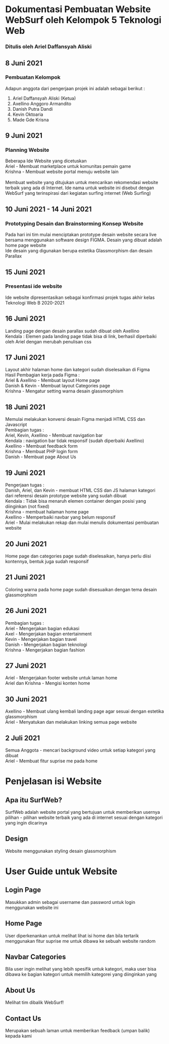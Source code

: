 # Dokumentasi Pembuatan Website WebSurf oleh Kelompok 5 Teknologi Web
### Ditulis oleh Ariel Daffansyah Aliski

## 8 Juni 2021

### Pembuatan Kelompok
Adapun anggota dari pengerjaan projek ini adalah sebagai berikut :
1. Ariel Daffansyah Aliski (Ketua)
2. Axellino Anggoro Armandito
3. Danish Putra Dandi
4. Kevin Oktoaria
5. Made Gde Krisna

## 9 Juni 2021

### Planning Website
Beberapa Ide Website yang dicetuskan <br>
Ariel - Membuat marketplace untuk komunitas pemain game <br>
Krishna - Membuat website portal menuju website lain <br>
<br>
Membuat website yang ditujukan untuk mencarikan rekomendasi website terbaik yang ada di Internet. Ide nama untuk website ini disebut dengan WebSurf yang terinspirasi dari kegiatan surfing internet (Web Surfing)
<br>

## 10 Juni 2021 - 14 Juni 2021
### Prototyping Desain dan Brainstorming Konsep Website
Pada hari ini tim mulai menciptakan prototype desain website secara live bersama menggunakan software design FIGMA. Desain yang dibuat adalah home page website <br>
Ide desain yang digunakan berupa estetika Glassmorphism dan desain Parallax

## 15 Juni 2021
### Presentasi ide website
Ide website dipresentasikan sebagai konfirmasi projek tugas akhir kelas Teknologi Web B 2020-2021

## 16 Juni 2021
Landing page dengan desain parallax sudah dibuat oleh Axellino <br>
Kendala : Elemen pada landing page tidak bisa di link, berhasil diperbaiki oleh Ariel dengan merubah penulisan css

## 17 Juni 2021
Layout akhir halaman home dan kategori sudah diselesaikan di Figma<br>
Hasil Pembagian kerja pada Figma : <br>
Ariel & Axellino - Membuat layout Home page <br>
Danish & Kevin - Membuat layout Categories page <br>
Krishna - Mengatur setting warna desain glassmorphism <br>

## 18 Juni 2021
Memulai melakukan konversi desain Figma menjadi HTML CSS dan Javascript
<br>
Pembagian tugas : <br>
Ariel, Kevin, Axellino - Membuat navigation bar <br>
Kendala : navigation bar tidak responsif (sudah diperbaiki Axellino)<br>
Axellino - Membuat feedback form <br>
Krishna - Membuat PHP login form <br>
Danish - Membuat page About Us <br>

## 19 Juni 2021
Pengerjaan tugas : <br>
Danish, Ariel, dan Kevin - membuat HTML CSS dan JS halaman kategori dari referensi desain prototype website yang sudah dibuat<br>
Kendala : Tidak bisa menaruh elemen container dengan posisi yang diinginkan (not fixed)<br>
Krishna -  membuat halaman home page <br>
Axellino - Memperbaiki navbar yang belum responsif <br>
Ariel - Mulai melakukan rekap dan mulai menulis dokumentasi pembuatan website <br>

## 20 Juni 2021
Home page dan categories page sudah diselesaikan, hanya perlu diisi kontennya, bentuk juga sudah responsif

## 21 Juni 2021
Coloring warna pada home page sudah disesuaikan dengan tema desain glassmorphism

## 26 Juni 2021
Pembagian tugas : <br>
Ariel - Mengerjakan bagian edukasi <br>
Axel - Mengerjakan bagian entertainment <br>
Kevin - Mengerjakan bagian travel <br>
Danish - Mengerjakan bagian teknologi <br>
Krishna - Mengerjakan bagian fashion <br>

## 27 Juni 2021
Ariel - Mengerjakan footer website untuk laman home <br>
Ariel dan Krishna - Mengisi konten home <br>

## 30 Juni 2021
Axellino - Membuat ulang kembali landing page agar sesuai dengan estetika glassmorphism <br>
Ariel - Menyatukan dan melakukan linking semua page website <br>

## 2 Juli 2021
Semua Anggota - mencari background video untuk setiap kategori yang dibuat <br>
Ariel - Membuat fitur suprise me pada home <br>



# Penjelasan isi Website

## Apa itu SurfWeb?
SurfWeb adalah website portal yang bertujuan untuk memberikan usernya pilihan - pilihan website terbaik yang ada di internet sesuai dengan kategori yang ingin dicarinya

## Design
Website menggunakan styling desain glassmorphism

# User Guide untuk Website

## Login Page
Masukkan admin sebagai username dan password untuk login menggunakan website ini

## Home Page
User diperkenankan untuk melihat lihat isi home dan bila tertarik menggunakan fitur suprise me untuk dibawa ke sebuah website random

## Navbar Categories
Bila user ingin melihat yang lebih spesifik untuk kategori, maka user bisa dibawa ke bagian kategori untuk memilih kategorei yang diinginkan yang

## About Us
Melihat tim dibalik WebSurf!

## Contact Us
Merupakan sebuah laman untuk memberikan feedback (umpan balik) kepada kami

